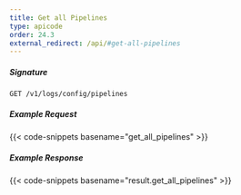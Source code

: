```yaml
---
title: Get all Pipelines
type: apicode
order: 24.3
external_redirect: /api/#get-all-pipelines
---
```


##### Signature

`GET /v1/logs/config/pipelines`

##### Example Request
{{< code-snippets basename="get_all_pipelines" >}}

##### Example Response
{{< code-snippets basename="result.get_all_pipelines" >}}
